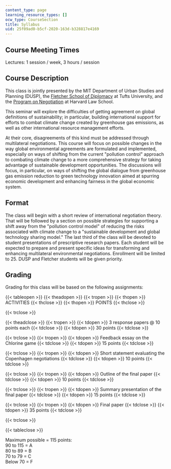 ```yaml
---
content_type: page
learning_resource_types: []
ocw_type: CourseSection
title: Syllabus
uid: 25f09ad0-b5cf-2020-163d-b328817e4169
---
```


Course Meeting Times
--------------------

Lectures: 1 session / week, 3 hours / session

Course Description
------------------

This class is jointly presented by the MIT Department of Urban Studies and Planning (DUSP), the [Fletcher School of Diplomacy](http://fletcher.tufts.edu/) at Tufts University, and the [Program on Negotiation](http://www.pon.harvard.edu/?floater=99) at Harvard Law School.

This seminar will explore the difficulties of getting agreement on global definitions of sustainability; in particular, building international support for efforts to combat climate change created by greenhouse gas emissions, as well as other international resource management efforts.

At their core, disagreements of this kind must be addressed through multilateral negotiations. This course will focus on possible changes in the way global environmental agreements are formulated and implemented, especially on ways of shifting from the current "pollution control" approach to combating climate change to a more comprehensive strategy for taking advantage of sustainable development opportunities. The discussions will focus, in particular, on ways of shifting the global dialogue from greenhouse gas emission reduction to green technology innovation aimed at spurring economic development and enhancing fairness in the global economic system.

Format
------

The class will begin with a short review of international negotiation theory. That will be followed by a section on possible strategies for supporting a shift away from the "pollution control model" of reducing the risks associated with climate change to a "sustainable development and global technology sharing model." The last third of the class will be devoted to student presentations of prescriptive research papers. Each student will be expected to prepare and present specific ideas for transforming and enhancing multilateral environmental negotiations. Enrollment will be limited to 25. DUSP and Fletcher students will be given priority.

Grading
-------

Grading for this class will be based on the following assignments:

{{< tableopen >}}
{{< theadopen >}}
{{< tropen >}}
{{< thopen >}}
ACTIVITIES
{{< thclose >}}
{{< thopen >}}
POINTS
{{< thclose >}}

{{< trclose >}}

{{< theadclose >}}
{{< tropen >}}
{{< tdopen >}}
3 response papers @ 10 points each
{{< tdclose >}}
{{< tdopen >}}
30 points
{{< tdclose >}}

{{< trclose >}}
{{< tropen >}}
{{< tdopen >}}
Feedback essay on the Chlorine game
{{< tdclose >}}
{{< tdopen >}}
15 points
{{< tdclose >}}

{{< trclose >}}
{{< tropen >}}
{{< tdopen >}}
Short statement evaluating the Copenhagen negotiations
{{< tdclose >}}
{{< tdopen >}}
10 points
{{< tdclose >}}

{{< trclose >}}
{{< tropen >}}
{{< tdopen >}}
Outline of the final paper
{{< tdclose >}}
{{< tdopen >}}
10 points
{{< tdclose >}}

{{< trclose >}}
{{< tropen >}}
{{< tdopen >}}
Summary presentation of the final paper
{{< tdclose >}}
{{< tdopen >}}
15 points
{{< tdclose >}}

{{< trclose >}}
{{< tropen >}}
{{< tdopen >}}
Final paper
{{< tdclose >}}
{{< tdopen >}}
35 points
{{< tdclose >}}

{{< trclose >}}

{{< tableclose >}}

Maximum possible = 115 points:  
90 to 115 = A  
80 to 89 = B  
70 to 79 = C  
Below 70 = F